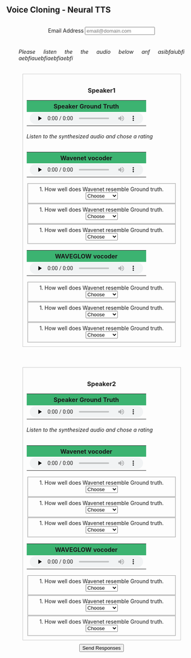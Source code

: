 ## Voice Cloning - Neural TTS
<head>
    <link rel="stylesheet" href="w3.css">
    <title>Voice cloning MOS</title>
    <style>
         h1 {
            text-align: center;
            margin: 20px;
       	    }
	h3{
	  text-align: center;
	  text-justify: inter-word;
	}
	h6{
 	 text-align: justify;
  	text-justify: inter-word;
	}
	.grrp{
	text-align: center;
	padding: 10px;
	margin: 10px;
	border: 1px solid #c6c6c6;
		}
	.grrp1{
	text-align: center;
	padding: 10px;
	margin: 10px;
		}
    </style>
</head>
<body>
<div class="grrp1">
  <form id="fs-frm" name="survey-form-test" accept-charset="utf-8" action="https://formspree.io/sachinprakash.itis@gmail.com" method="post">
    <fieldset id="fs-frm-inputs" style="border:0px solid black;">
      <label for="email-address">Email Address</label>
      <input type="email" name="_replyto" id="email-address" placeholder="email@domain.com" required=""><br><br>
      <h6>Please listen the the audio below anf asibfaiubfi aebfiauebfiaebfiaebfi</h6>
      <div class='grrp'>
	<h3>Speaker1</h3>
        <table border="0" width="20%" style="font-size:16px">
          <tbody><tr><th bgcolor="#3cb371" style="white-space:nowrap;height:30px;min-width: 240px">
          Speaker Ground Truth</th></tr>
          <tr><td><audio controls="" preload="none" style="height:30px">
          <source src="https://sachp1.github.io/speaker2/will_smith_orig.mp3" type="audio/mpeg">audio not supported</audio>
          </td></tr></tbody></table>
          <h6>Listen to the synthesized audio and chose a rating</h6>
          <table border="0" width="20%" style="font-size:16px">
              <tbody>
                <tr>
                <th bgcolor="#3cb371" style="white-space:nowrap;height:30px;min-width: 240px">
                  Wavenet vocoder</th></tr>
              <tr>
              <td>
              <audio controls="" preload="none" style="height:30px"><source src="https://sachp1.github.io/speaker2/will_smith.mp3" type="audio/mpeg">audio not supported</audio>
                </td></tr>
              </tbody></table>
          <fieldset id="fs-frm-selects">
              <label for="n_1">1. How well does Wavenet resemble Ground truth.</label>
              <select name="n_1" id="n_1_1" required="">
                <option value="Choose" selected="" disabled="">Choose</option>
                <option value="5">Excellent</option>
                <option value="4">Very Good</option>
                <option value="3">Good</option>
                <option value="2">Fair</option>
                <option value="1">Poor</option>
              </select><br></fieldset>
          <fieldset id="fs-frm-selects">
		  <label for="n_1">1. How well does Wavenet resemble Ground truth.</label>
              <select name="n_1" id="n_1_2" required="">
                <option value="Choose" selected="" disabled="">Choose</option>
                <option value="5">Excellent</option>
                <option value="4">Very Good</option>
                <option value="3">Good</option>
                <option value="2">Fair</option>
                <option value="1">Poor</option>
              </select><br></fieldset>
          <fieldset id="fs-frm-selects">
		 <label for="n_1">1. How well does Wavenet resemble Ground truth.</label>
              <select name="n_1" id="n_1_3" required="">
                <option value="Choose" selected="" disabled="">Choose</option>
                <option value="5">Excellent</option>
                <option value="4">Very Good</option>
                <option value="3">Good</option>
                <option value="2">Fair</option>
                <option value="1">Poor</option>
              </select><br></fieldset>
	  <table border="0" width="20%" style="font-size:16px">
            <tbody>
              <tr>
                <th bgcolor="#3cb371" style="white-space:nowrap;height:30px;min-width: 240px">WAVEGLOW vocoder</th></tr>
              <tr>
                <td><audio controls="" preload="none" style="height:30px">
                  <source src="https://sachp1.github.io/speaker1/steve_jobs.mp3" type="audio/mpeg">audio not supported</audio>
                  </td></tr>
              </tbody>
            </table>
	    <fieldset id="fs-frm-selects">
              <label for="n_2">1. How well does Wavenet resemble Ground truth.</label>
              <select name="n_2" id="n_2_1" required="">
                <option value="Choose" selected="" disabled="">Choose</option>
                <option value="5">Excellent</option>
                <option value="4">Very Good</option>
                <option value="3">Good</option>
                <option value="2">Fair</option>
                <option value="1">Poor</option>
              </select><br></fieldset>
          <fieldset id="fs-frm-selects">
		  <label for="n_2">1. How well does Wavenet resemble Ground truth.</label>
              <select name="n_2" id="n_2_2" required="">
                <option value="Choose" selected="" disabled="">Choose</option>
                <option value="5">Excellent</option>
                <option value="4">Very Good</option>
                <option value="3">Good</option>
                <option value="2">Fair</option>
                <option value="1">Poor</option>
              </select><br></fieldset>
          <fieldset id="fs-frm-selects">
		 <label for="n_2">1. How well does Wavenet resemble Ground truth.</label>
              <select name="n_2" id="n_1_3" required="">
                <option value="Choose" selected="" disabled="">Choose</option>
                <option value="5">Excellent</option>
                <option value="4">Very Good</option>
                <option value="3">Good</option>
                <option value="2">Fair</option>
                <option value="1">Poor</option>
              </select><br></fieldset>
   	</div><br><br>
	<div class='grrp'>
	<h3>Speaker2</h3>
        <table border="0" width="20%" style="font-size:16px">
          <tbody><tr><th bgcolor="#3cb371" style="white-space:nowrap;height:30px;min-width: 240px">
          Speaker Ground Truth</th></tr>
          <tr><td><audio controls="" preload="none" style="height:30px">
          <source src="https://sachp1.github.io/speaker2/will_smith_orig.mp3" type="audio/mpeg">audio not supported</audio>
          </td></tr></tbody></table>
          <h6>Listen to the synthesized audio and chose a rating</h6>
          <table border="0" width="20%" style="font-size:16px">
              <tbody>
                <tr>
                <th bgcolor="#3cb371" style="white-space:nowrap;height:30px;min-width: 240px">
                  Wavenet vocoder</th></tr>
              <tr>
              <td>
              <audio controls="" preload="none" style="height:30px"><source src="https://sachp1.github.io/speaker2/will_smith.mp3" type="audio/mpeg">audio not supported</audio>
                </td></tr>
              </tbody></table>
          <fieldset id="fs-frm-selects">
              <label for="n_1">1. How well does Wavenet resemble Ground truth.</label>
              <select name="n_1" id="n_1_1" required="">
                <option value="Choose" selected="" disabled="">Choose</option>
                <option value="5">Excellent</option>
                <option value="4">Very Good</option>
                <option value="3">Good</option>
                <option value="2">Fair</option>
                <option value="1">Poor</option>
              </select><br></fieldset>
          <fieldset id="fs-frm-selects">
		  <label for="n_1">1. How well does Wavenet resemble Ground truth.</label>
              <select name="n_1" id="n_1_2" required="">
                <option value="Choose" selected="" disabled="">Choose</option>
                <option value="5">Excellent</option>
                <option value="4">Very Good</option>
                <option value="3">Good</option>
                <option value="2">Fair</option>
                <option value="1">Poor</option>
              </select><br></fieldset>
          <fieldset id="fs-frm-selects">
		 <label for="n_1">1. How well does Wavenet resemble Ground truth.</label>
              <select name="n_1" id="n_1_3" required="">
                <option value="Choose" selected="" disabled="">Choose</option>
                <option value="5">Excellent</option>
                <option value="4">Very Good</option>
                <option value="3">Good</option>
                <option value="2">Fair</option>
                <option value="1">Poor</option>
              </select><br></fieldset>
	  <table border="0" width="20%" style="font-size:16px">
            <tbody>
              <tr>
                <th bgcolor="#3cb371" style="white-space:nowrap;height:30px;min-width: 240px">WAVEGLOW vocoder</th></tr>
              <tr>
                <td><audio controls="" preload="none" style="height:30px">
                  <source src="https://sachp1.github.io/speaker1/steve_jobs.mp3" type="audio/mpeg">audio not supported</audio>
                  </td></tr>
              </tbody>
            </table>
	    <fieldset id="fs-frm-selects">
              <label for="n_2">1. How well does Wavenet resemble Ground truth.</label>
              <select name="n_2" id="n_2_1" required="">
                <option value="Choose" selected="" disabled="">Choose</option>
                <option value="5">Excellent</option>
                <option value="4">Very Good</option>
                <option value="3">Good</option>
                <option value="2">Fair</option>
                <option value="1">Poor</option>
              </select><br></fieldset>
          <fieldset id="fs-frm-selects">
		  <label for="n_2">1. How well does Wavenet resemble Ground truth.</label>
              <select name="n_2" id="n_2_2" required="">
                <option value="Choose" selected="" disabled="">Choose</option>
                <option value="5">Excellent</option>
                <option value="4">Very Good</option>
                <option value="3">Good</option>
                <option value="2">Fair</option>
                <option value="1">Poor</option>
              </select><br></fieldset>
          <fieldset id="fs-frm-selects">
		 <label for="n_2">1. How well does Wavenet resemble Ground truth.</label>
              <select name="n_2" id="n_1_3" required="">
                <option value="Choose" selected="" disabled="">Choose</option>
                <option value="5">Excellent</option>
                <option value="4">Very Good</option>
                <option value="3">Good</option>
                <option value="2">Fair</option>
                <option value="1">Poor</option>
              </select><br></fieldset>
   	</div>
	    <button type="submit">Send Responses</button>

